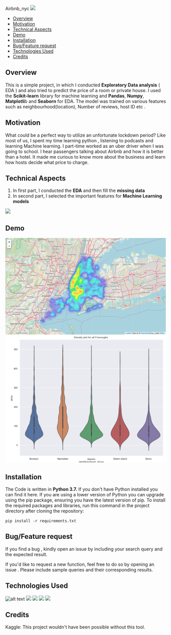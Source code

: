 Airbnb_nyc
<img src="https://tophotel.news/wp-content/uploads/2019/03/New-York-City-Brooklyn-Bridge-Panorama-Juergen-Roth-2.jpg">

- [Overview](#overview)
- [Motivation](#motivation)
- [Technical Aspects](#technical-aspects)
- [Demo](#demo)
- [Installation](#installation)
- [Bug/Feature request](#bug-feature-request)
- [Technologies Used](#technologies-used)
- [Credits](#credits)




## Overview
This is a simple project, in which I conducted **Exploratory Data analysis** ( EDA ) and also tried to predict the price of a room or private house. I used the **Scikit-learn** library for machine learning  and **Pandas**, **Numpy**, **Matplotli**b and **Seaborn** for EDA. The model was trained on various features such as neighbourhood(location), Number of reviews, host ID etc .


## Motivation 
What could be a perfect way to utilize an unfortunate lockdown period? Like most of us,   I spent my time learning python , listening to podcasts and learning Machine learning. I part-time worked as an uber driver when I was going to school. I hear passengers talking about Airbnb and how it is better than a hotel. It made me curious to know more about the business and learn how hosts decide what price to charge.  

## Technical Aspects 
 1. In first part, I conducted the **EDA** and then fill the **missing data**
 2. In second part, I selected the important features for **Machine Learning models**
 <img src="https://bigsnarf.files.wordpress.com/2016/04/ml_map.png?w=1260">
 
 
 
 ## Demo
  <img src="https://github.com/Mandeepsingh666/Airbnb_nyc/blob/master/Screen%20Shot%202020-07-10%20at%203.13.22%20AM.png?raw=true">
 <img src="https://github.com/Mandeepsingh666/Airbnb_nyc/blob/master/Screen%20Shot%202020-07-10%20at%203.14.01%20AM.png?raw=true">
 
 
## Installation
The Code is written in **Python 3.7.** If you don't have Python installed you can find it here. If you are using a lower version of Python you can upgrade using the pip package, ensuring you have the latest version of pip. To install the required packages and libraries, run this command in the project directory after cloning the repository:
```
pip install -r requirements.txt
```

## Bug/Feature request 
If you find a bug , kindly open an issue  by including your search query and the expected result.

If you'd like to request a new function, feel free to do so by opening an issue . Please include sample queries and their corresponding results.

## Technologies Used
![alt text](https://camo.githubusercontent.com/2fb0723ef80f8d87a51218680e209c66f213edf8/68747470733a2f2f666f7274686562616467652e636f6d2f696d616765732f6261646765732f6d6164652d776974682d707974686f6e2e737667)
<img src="https://static.javatpoint.com/tutorial/numpy/images/numpy-tutorial.png" width="130">
<img src="https://cdn.shortpixel.ai/spai/q_lossy+ret_img/https://numfocus.org/wp-content/uploads/2016/07/pandas-logo-300.png" width="100" hight="20" >
<img src="https://upload.wikimedia.org/wikipedia/commons/thumb/0/05/Scikit_learn_logo_small.svg/1200px-Scikit_learn_logo_small.svg.png" width="90">
<img src="https://matplotlib.org/3.2.2/_static/logo2_compressed.svg" width="130">


## Credits 
Kaggle: This project wouldn't have been possible without this tool. 
